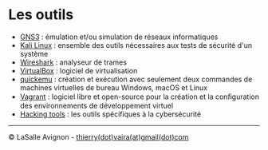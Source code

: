 # Les outils

- [GNS3](gns3.md) : émulation et/ou simulation de réseaux informatiques
- [Kali Linux](kali-linux.md) : ensemble des outils nécessaires aux tests de sécurité d'un système
- [Wireshark](wireshark.md) : analyseur de trames
- [VirtualBox](virtualbox.md) : logiciel de virtualisation
- [quickemu](quickemu.md) : création et exécution avec seulement deux commandes de machines virtuelles de bureau Windows, macOS et Linux
- [Vagrant](vagrant.md) : logiciel libre et open-source pour la création et la conﬁguration des environnements de développement virtuel
- [Hacking tools](hacking.md) : les outils spécifiques à la cybersécurité

---

©️ LaSalle Avignon - [thierry(dot)vaira(at)gmail(dot)com](thierry.vaira@gmail.com)
